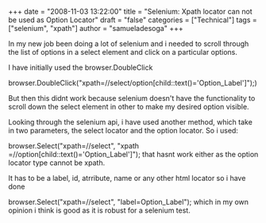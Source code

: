 +++
date = "2008-11-03 13:22:00"
title = "Selenium: Xpath locator can not be used as Option Locator"
draft = "false"
categories = ["Technical"]
tags = ["selenium", "xpath"]
author = "samueladesoga"
+++

In my new job been doing a lot of selenium and i needed to scroll through the list of options in a select element and click on a particular options.

I have initially used the browser.DoubleClick

browser.DoubleClick("xpath=//select/option[child::text()='Option_Label']");)

But then this didnt work because selenium doesn't have the functionality to scroll down the select element in other to make my desired option visible.

Looking through the selenium api, i have used another method, which take in two parameters, the select locator and the option locator. So i used:

browser.Select("xpath=//select", "xpath =//option[child::text()='Option_Label']"); 
that hasnt work either as the option locator type cannot be xpath. 

It has to be a label, id, atrribute, name or any other html locator so i have done 

browser.Select("xpath=//select", "label=Option_Label"); which in my own opinion i think is good as it is robust for a selenium test.

